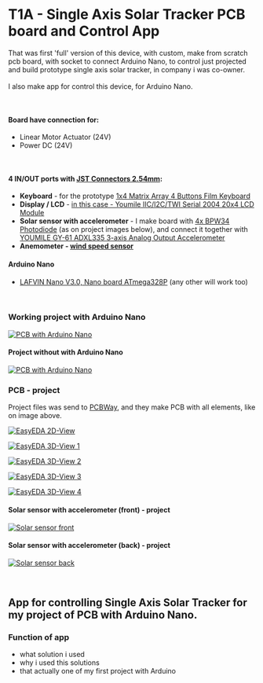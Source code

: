 # T1A - Single Axis Solar Tracker PCB board and Control App

That was first 'full' version of this device, with custom, make from scratch pcb board, with socket to 
connect Arduino Nano, to control just projected and build prototype single axis solar tracker, in company i was co-owner.
<br><br>
I also make app for control this device, for Arduino Nano.
 
<br>

#### Board have connection for:
- Linear Motor Actuator (24V)
- Power DC (24V)

<br>

#### 4 IN/OUT ports with [JST Connectors 2.54mm](https://www.amazon.co.uk/gp/product/B07QNPZDTW/ref=ppx_yo_dt_b_asin_title_o08_s01?ie=UTF8&psc=1):
- **Keyboard** - for the prototype [1x4 Matrix Array 4 Buttons Film Keyboard ](https://www.ebay.ie/itm/223730888564?chn=ps&norover=1&mkevt=1&mkrid=5282-166454-587998-0&mkcid=2&itemid=223730888564&targetid=293946777986&device=c&mktype=pla&googleloc=1007850&poi=&campaignid=20320759638&mkgroupid=152362499922&rlsatarget=pla-293946777986&abcId=&merchantid=5086394679&gclid=Cj0KCQjwpc-oBhCGARIsAH6ote-b_LJOvnV3kze3KVuqcWUIJQtANgfqCDRLPjK4TdgbSaS1SVaoshAaAl8eEALw_wcB)
- **Display / LCD** - [in this case - Youmile IIC/I2C/TWI Serial 2004 20x4 LCD Module](https://www.amazon.co.uk/gp/product/B07PWWTB94/ref=ppx_yo_dt_b_asin_title_o06_s00?ie=UTF8&psc=1)
- **Solar sensor with accelerometer** - I make board with [4x BPW34 Photodiode](https://www.amazon.co.uk/gp/product/B07HBQNMYW/ref=ppx_yo_dt_b_asin_title_o08_s00?ie=UTF8&psc=1) (as on project images below), and connect it together with [YOUMILE GY-61 ADXL335 3-axis Analog Output Accelerometer](https://www.amazon.co.uk/gp/product/B07TWLPCHJ/ref=ppx_yo_dt_b_asin_title_o05_s00?ie=UTF8&psc=1)
- **Anemometer - [wind speed sensor](https://www.amazon.co.uk/gp/product/B07BMVYBW9/ref=ppx_yo_dt_b_asin_title_o04_s00?ie=UTF8&psc=1)**  


#### Arduino Nano
- [LAFVIN Nano V3.0, Nano board ATmega328P](https://www.amazon.co.uk/gp/product/B07P8ZPTZH/ref=ppx_yo_dt_b_asin_title_o00_s00?ie=UTF8&psc=1)
(any other will work too)
<br>

### Working project with Arduino Nano

[![PCB with Arduino Nano][pcba-working-project-with-arduino-01]](images/pcb-working-with-arduino-nano.jpg)

#### Project without with Arduino Nano

[![PCB with Arduino Nano][pcba-witout-arduino-01]](images/pcb-without-arduino.jpg)

### PCB - project

Project files was send to [PCBWay](https://www.pcbway.com/), and they make PCB with all elements, like on image above.


[![EasyEDA 2D-View][easyeda-2d]](images/EasyEDA-2D-View.jpg)

[![EasyEDA 3D-View 1][easyeda-01]](images/EasyEDA-3D-View-01.jpg)

[![EasyEDA 3D-View 2][easyeda-02]](images/EasyEDA-3D-View-02.jpg)

[![EasyEDA 3D-View 3][easyeda-03]](images/EasyEDA-3D-View-03.jpg)

[![EasyEDA 3D-View 4][easyeda-04]](images/EasyEDA-3D-View-04.jpg)


#### Solar sensor with accelerometer (front) - project

[![Solar sensor front][solar-sensor-project-01]](images/solar-sensor-with-accelerometer-front.jpeg)

#### Solar sensor with accelerometer (back) - project

[![Solar sensor back][solar-sensor-project-02]](images/solar-sensor-with-accelerometer-back.jpeg)

<br>

## App for controlling Single Axis Solar Tracker for my project of PCB with Arduino Nano.

### Function of app

- what solution i used
- why i used this solutions
- that actually one of my first project with Arduino











<!-- MARKDOWN LINKS & IMAGES -->
<!-- https://www.markdownguide.org/basic-syntax/#reference-style-links -->
[pcba-working-project-with-arduino-01]: images/pcb-working-with-arduino-nano.jpg
[pcba-with-arduino-01]: images/pcb-project-wiht-arduino.jpeg
[pcba-witout-arduino-01]: images/pcb-without-arduino.jpg
[solar-sensor-project-01]: images/solar-sensor-with-accelerometer-front.jpeg
[solar-sensor-project-02]: images/solar-sensor-with-accelerometer-back.jpeg

[easyeda-01]: images/EasyEDA-3D-View-T1A-01.jpg
[easyeda-02]: images/EasyEDA-3D-View-T1A-02.jpg
[easyeda-03]: images/EasyEDA-3D-View-T1A-03.jpg
[easyeda-04]: images/EasyEDA-3D-View-T1A-04.jpg
[easyeda-2d]: images/EasyEDA-2D-View-T1A.jpg